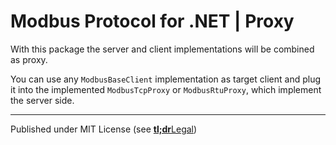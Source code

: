 # Modbus Protocol for .NET | Proxy

With this package the server and client implementations will be combined as proxy.

You can use any `ModbusBaseClient` implementation as target client and plug it into the implemented `ModbusTcpProxy` or `ModbusRtuProxy`, which implement the server side.


---

Published under MIT License (see [**tl;dr**Legal](https://www.tldrlegal.com/license/mit-license))
